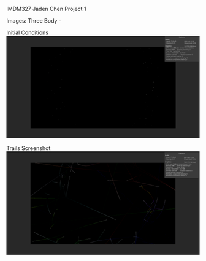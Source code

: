 IMDM327 Jaden Chen Project 1

Images:
Three Body -

Initial Conditions
![alt text](https://github.com/JDN05/IMDM327-2025F/blob/main/ThreeBodyInitial "Three Body Initial Condition")

Trails Screenshot
![alt text](https://github.com/JDN05/IMDM327-2025F/blob/main/ThreeBodyTrails "Three Body Trails")
